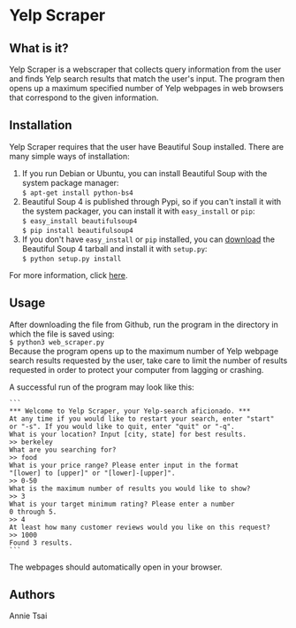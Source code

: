 Yelp Scraper
============

What is it?
-----------

Yelp Scraper is a webscraper that collects query information from the user
and finds Yelp search results that match the user's input. The program then
opens up a maximum specified number of Yelp webpages in web browsers that
correspond to the given information.

Installation
------------

Yelp Scraper requires that the user have Beautiful Soup installed. There are
many simple ways of installation:

1. If you run Debian or Ubuntu, you can install Beautiful Soup with the system
package manager:  
    `$ apt-get install python-bs4`
2. Beautiful Soup 4 is published through Pypi, so if you can't install it with
the system packager, you can install it with `easy_install` or `pip`:  
    `$ easy_install beautifulsoup4`  
    `$ pip install beautifulsoup4`
3. If you don't have `easy_install` or `pip` installed, you can [download](https://www.crummy.com/software/BeautifulSoup/bs4/download/4.0/)
the Beautiful Soup 4 tarball and install it with `setup.py`:  
    `$ python setup.py install`

For more information, click [here](https://www.crummy.com/software/BeautifulSoup/bs4/doc/).

Usage
-----

After downloading the file from Github, run the program in the directory in
which the file is saved using:  
    `$ python3 web_scraper.py`  
Because the program opens up to the maximum number of Yelp webpage search
results requested by the user, take care to limit the number of results
requested in order to protect your computer from lagging or crashing.

A successful run of the program may look like this:  

    ```
    *** Welcome to Yelp Scraper, your Yelp-search aficionado. ***  
    At any time if you would like to restart your search, enter "start"  
    or "-s". If you would like to quit, enter "quit" or "-q".  
    What is your location? Input [city, state] for best results.  
    >> berkeley  
    What are you searching for?  
    >> food  
    What is your price range? Please enter input in the format  
    "[lower] to [upper]" or "[lower]-[upper]".  
    >> 0-50  
    What is the maximum number of results you would like to show?  
    >> 3  
    What is your target minimum rating? Please enter a number  
    0 through 5.  
    >> 4  
    At least how many customer reviews would you like on this request?  
    >> 1000  
    Found 3 results.
    ```

The webpages should automatically open in your browser.

Authors
-------

Annie Tsai
